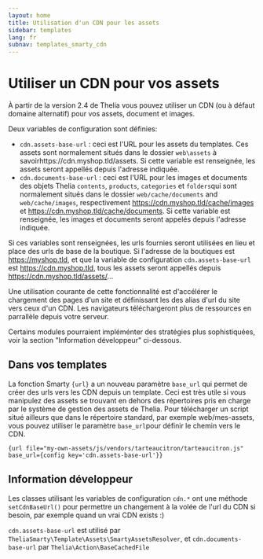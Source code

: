 ```yaml
---
layout: home
title: Utilisation d'un CDN pour les assets
sidebar: templates
lang: fr
subnav: templates_smarty_cdn
---
```


# Utiliser un CDN pour vos assets

À partir de la version 2.4 de Thelia vous pouvez utiliser un CDN (ou à défaut domaine alternatif) pour vos assets, document et images.

Deux variables de configuration sont définies:
- `cdn.assets-base-url` : ceci est l'URL pour les assets du templates. Ces assets sont normalement situés dans le dossier `web\assets` à savoirhttps://cdn.myshop.tld/assets. Si cette variable est renseignée, les assets seront appellés depuis l'adresse indiquée.
- `cdn.documents-base-url` : ceci est l'URL pour les images et documents des objets Thelia `contents`, `products`, `categories` et ``folders``qui sont normalement situés dans le dossier `web/cache/documents` and `web/cache/images`, respectivement https://cdn.myshop.tld/cache/images et https://cdn.myshop.tld/cache/documents. Si cette variable est renseignée, les images et documents seront appelés depuis l'adresse indiquée.

Si ces variables sont renseignées, les urls fournies seront utilisées en lieu et place des urls de base de la boutique. Si l'adresse de la boutiques est https://myshop.tld, et que la variable de configuration `cdn.assets-base-url` est https://cdn.myshop.tld, tous les assets seront appellés depuis https://cdn.myshop.tld/assets/...

Une utilisation courante de cette fonctionnalité est d'accélérer le chargement des pages d'un site et définissant les des alias d'url du site vers ceux d'un CDN. Les navigateurs téléchargeront plus de ressources en parrallèle depuis votre serveur.

Certains modules pourraient impléménter des stratégies plus sophistiquées, voir la section "Information développeur" ci-dessous.


## Dans vos templates

La fonction Smarty `{url}` a un nouveau paramètre `base_url` qui permet de créer des urls vers les CDN depuis un template. Ceci est très utile si vous manipulez des assets se trouvant en dehors des répertoires pris en charge par le système de gestion des assets de Thelia. Pour télécharger un script situé ailleurs que dans le répertoire standard, par exemple  web/mes-assets, vous pouvez utiliser le paramètre `base_url`pour définir le chemin vers le CDN.


```smarty
{url file="my-own-assets/js/vendors/tarteaucitron/tarteaucitron.js" base_url={config key='cdn.assets-base-url'}}
```

## Information développeur

Les classes utilisant les variables de configuration `cdn.*` ont une méthode `setCdnBaseUrl()` pour permettre un changement à la volée de l'url du CDN si besoin, par exemple quand un vrai CDN exists :)


`cdn.assets-base-url` est utilisé par `TheliaSmarty\Template\Assets\SmartyAssetsResolver`, et `cdn.documents-base-url` par `Thelia\Action\BaseCachedFile`

